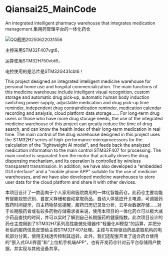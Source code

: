 # Qiansai25_MainCode
An integrated intelligent pharmacy warehouse that integrates medication management.集用药管理平台的一体化药仓

![QQ截图20250622031556](https://github.com/user-attachments/assets/26797abc-387c-4e21-9396-c810db961317)

主控采用STM32F407vgt6，

运算使用STM32H750vbt6，

电控使用的是芯片是STM32G431cbt6！

This project designed an integrated intelligent medicine warehouse for personal home use and hospital commercialization. The main functions of this medicine warehouse include intelligent visual recognition, custom storage and automatic drug pick-up, automatic human body induction switching power supply, adjustable medication and drug pick-up time reminder, independent drug contraindication reminder, medication calendar recording and analysis, cloud platform data storage...... For long-term drug users or those who have more drug storage needs, the use of the integrated medicine warehouse of this project can greatly reduce the time of drug search, and can know the health index of their long-term medication in real time. The main control of the drug warehouse designed in this project uses the STM32H7 series of high-performance microprocessors for the calculation of the "lightweight AI model", and feeds back the analyzed medication information to the main control STM32F407 for processing. The main control is separated from the motor that actually drives the drug dispensing mechanism, and its operation is controlled by wireless transparent transmission. In addition, we have also developed a "embedded GUI interface" and a "mobile phone APP" suitable for the use of medicine warehouses, and we have also developed medicine warehouses to store user data for the cloud platform and share it with other devices.


本项目设计了一款面向于个人家用和医院商用的一体化智能药仓。此药仓主要功能有智能视觉识别、自定义存储和自动拿取药品，自动人体感应开关电源，可调服药取药时间提示，自主药物禁忌提醒，服药日历记录及分析，云平台数据存储......对于长期服药者或有较多药物存储需求者来说，使用本项目的一体化药仓可以极大减少药品查找的时间，并可以实时了解到自己长期服药的健康指数。此次项目设计的药仓主控用到了STM32H7系列高性能微处理器作"轻量化AI模型"的运算，并把分析后的服药信息反馈给主控STM32F407处理。主控与实际驱动药品拿取机构的电机部分分离，使用无线透传控制其运转。此外，我们还配套开发了适合药仓使用的"嵌入式GUI界面"和"上位机手机端APP"，也有开发药仓针对云平台存储用户数据，并实现与其他设备共享。
